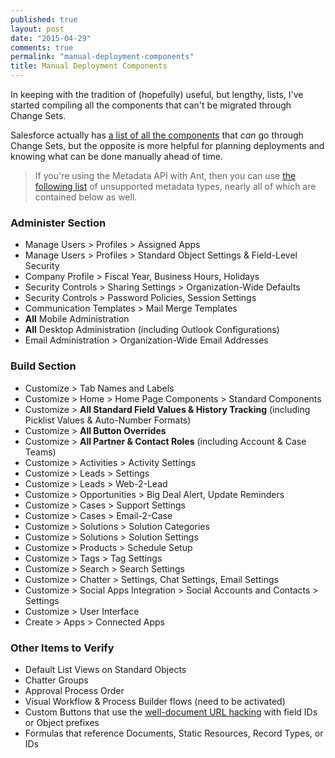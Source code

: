 ```yaml
---
published: true
layout: post
date: "2015-04-29"
comments: true
permalink: "manual-deployment-components"
title: Manual Deployment Components
---
```


In keeping with the tradition of (hopefully) useful, but lengthy, lists, I've started compiling all the components that can't be migrated through Change Sets. 

Salesforce actually has <a href="https://www.salesforce.com/us/developer/docs/api_meta/Content/meta_unsupported_types.htm" target="_blank">a list of all the components</a> that _can_ go through Change Sets, but the opposite is more helpful for planning deployments and knowing what can be done manually ahead of time. 

> If you're using the Metadata API with Ant, then you can use <a href="https://www.salesforce.com/us/developer/docs/api_meta/Content/meta_unsupported_types.htm" target="_blank">the following list</a> of unsupported metadata types, nearly all of which are contained below as well.

### Administer Section
* Manage Users > Profiles > Assigned Apps
* Manage Users > Profiles > Standard Object Settings & Field-Level Security
* Company Profile > Fiscal Year, Business Hours, Holidays
* Security Controls > Sharing Settings > Organization-Wide Defaults
* Security Controls > Password Policies, Session Settings
* Communication Templates > Mail Merge Templates
* **All** Mobile Administration
* **All** Desktop Administration (including Outlook Configurations)
* Email Administration > Organization-Wide Email Addresses

### Build Section
* Customize > Tab Names and Labels
* Customize > Home > Home Page Components > Standard Components
* Customize > **All Standard Field Values & History Tracking** (including Picklist Values & Auto-Number Formats)
* Customize > **All Button Overrides**
* Customize > **All Partner & Contact Roles** (including Account & Case Teams)
* Customize > Activities > Activity Settings
* Customize > Leads > Settings
* Customize > Leads > Web-2-Lead
* Customize > Opportunities > Big Deal Alert, Update Reminders
* Customize > Cases > Support Settings
* Customize > Cases > Email-2-Case
* Customize > Solutions > Solution Categories
* Customize > Solutions > Solution Settings
* Customize > Products > Schedule Setup
* Customize > Tags > Tag Settings
* Customize > Search > Search Settings
* Customize > Chatter > Settings, Chat Settings, Email Settings
* Customize > Social Apps Integration > Social Accounts and Contacts > Settings
* Customize > User Interface
* Create > Apps > Connected Apps

### Other Items to Verify
* Default List Views on Standard Objects
* Chatter Groups
* Approval Process Order
* Visual Workflow & Process Builder flows (need to be activated)
* Custom Buttons that use the <a href="http://raydehler.com/cloud/clod/salesforce-url-hacking-to-prepopulate-fields-on-a-standard-page-layout.html" target="_blank">well-document URL hacking</a> with field IDs or Object prefixes
* Formulas that reference Documents, Static Resources, Record Types, or IDs
